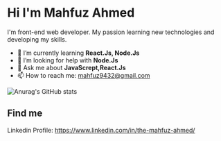 <h1>Hi I'm Mahfuz Ahmed</h1>

I'm front-end web developer. My passion learning new technologies and developing my skills.

- 🌱 I’m currently learning <b> React.Js, Node.Js </b>
- 🤔 I’m looking for help with <b>Node.Js </b>
- 💬 Ask me about <b>JavaScrept,React.Js </b>
- 📫 How to reach me: mahfuz9432@gmail.com

![Anurag's GitHub stats](https://github-readme-stats.vercel.app/api?username=mahfuz-ahmed)


<h2>Find me </h2>

Linkedin Profile: https://www.linkedin.com/in/the-mahfuz-ahmed/



